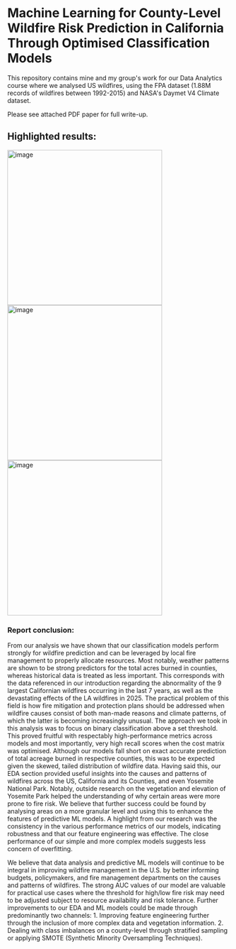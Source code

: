 # Machine Learning for County-Level Wildfire Risk Prediction in California Through Optimised Classification Models

This repository contains mine and my group's work for our Data Analytics course where we analysed US wildfires, using the FPA dataset (1.88M records of wildfires between 1992-2015) and NASA's Daymet V4 Climate dataset.

Please see attached PDF paper for full write-up.

## Highlighted results:

<img width="350" alt="image" src="https://github.com/user-attachments/assets/2bba90c3-4f55-4f01-9a9f-ade0e2cc0fa2" />

<img width="350" alt="image" src="https://github.com/user-attachments/assets/64201219-a905-4044-8eb6-c2a1d69cd621" />

<img width="350" alt="image" src="https://github.com/user-attachments/assets/3344fb25-b365-47d3-b144-787eb03875b4" />



### Report conclusion:

From our analysis we have shown that our classification models perform strongly for wildfire prediction and can be leveraged by local fire management to properly allocate resources. Most notably, weather patterns are shown to be strong predictors for the total acres burned in counties, whereas historical data is treated as less important. This corresponds with the data referenced in our introduction regarding the abnormality of the 9 largest Californian wildfires occurring in the last 7 years, as well as the devastating effects of the LA wildfires in 2025. The practical problem of this field is how fire mitigation and protection plans should be addressed when wildfire causes consist of both man-made reasons and climate patterns, of which the latter is becoming increasingly unusual. The approach we took in this analysis was to focus on binary classification above a set threshold. This proved fruitful with respectably high-performance metrics across models and most importantly, very high recall scores when the cost matrix was optimised. Although our models fall short on exact accurate prediction of total acreage burned in respective counties, this was to be expected given the skewed, tailed distribution of wildfire data. Having said this, our EDA section provided useful insights into the causes and patterns of wildfires across the US, California and its Counties, and even Yosemite National Park. Notably, outside research on the vegetation and elevation of Yosemite Park helped the understanding of why certain areas were more prone to fire risk. We believe that further success could be found by analysing areas on a more granular level and using this to enhance the features of predictive ML models. A highlight from our research was the consistency in the various performance metrics of our models, indicating robustness and that our feature engineering was effective. The close performance of our simple and more complex models suggests less concern of overfitting.

We believe that data analysis and predictive ML models will continue to be integral in improving wildfire management in the U.S. by better informing budgets, policymakers, and fire management departments on the causes and patterns of wildfires. The strong AUC values of our model are valuable for practical use cases where the threshold for high/low fire risk may need to be adjusted subject to resource availability and risk tolerance. Further improvements to our EDA and ML models could be made through predominantly two channels: 1. Improving feature engineering further through the inclusion of more complex data and vegetation information. 2. Dealing with class imbalances on a county-level through stratified sampling or applying SMOTE (Synthetic Minority Oversampling Techniques).

